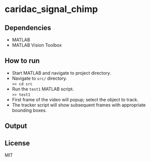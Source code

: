 # caridac_signal_chimp


## Dependencies

* MATLAB
* MATLAB Vision Toolbox

## How to run

* Start MATLAB and navigate to project directory.
* Navigate to `src/` directory.   
   `>> cd src`
* Run the `test1` MATLAB script.   
   `>> test1`
* First frame of the video will popup; select the object to track.
* The tracker script will show subsequent frames with appropriate bounding boxes.

## Output

## License

MIT
